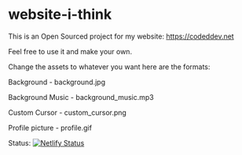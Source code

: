 # website-i-think

This is an Open Sourced project for my website: https://codeddev.net

Feel free to use it and make your own.

Change the assets to whatever you want here are the formats:

Background - background.jpg


Background Music - background_music.mp3


Custom Cursor - custom_cursor.png


Profile picture - profile.gif

Status:
[![Netlify Status](https://api.netlify.com/api/v1/badges/e9ebf67b-8809-4e19-b75d-1360d66262d5/deploy-status)](https://app.netlify.com/projects/courageous-jalebi-7cc99b/deploys)
